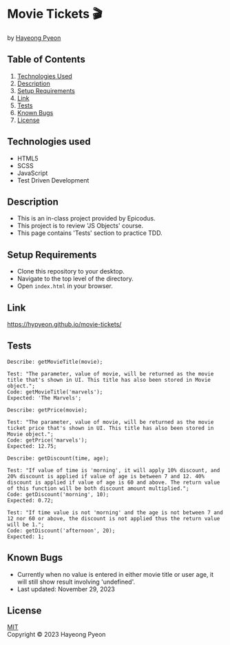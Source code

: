 # Movie Tickets 🎬
by [Hayeong Pyeon](https://www.hayeong.website)

## Table of Contents

1. [Technologies Used](#technologies-used)
2. [Description](#description)
3. [Setup Requirements](#setup-requirements)
4. [Link](#link)
5. [Tests](#tests)
6. [Known Bugs](#known-bugs)
7. [License](#license)

## Technologies used
- HTML5
- SCSS
- JavaScript
- Test Driven Development

## Description
- This is an in-class project provided by Epicodus. 
- This project is to review 'JS Objects' course. 
- This page contains 'Tests' section to practice TDD. 

## Setup Requirements
* Clone this repository to your desktop.
* Navigate to the top level of the directory. 
* Open `index.html` in your browser. 

## Link
https://hypyeon.github.io/movie-tickets/ 

## Tests
```
Describe: getMovieTitle(movie);  
 
Test: "The parameter, value of movie, will be returned as the movie title that's shown in UI. This title has also been stored in Movie object.";  
Code: getMovieTitle('marvels');  
Expected: 'The Marvels';  

Describe: getPrice(movie);

Test: "The parameter, value of movie, will be returned as the movie ticket price that's shown in UI. This title has also been stored in Movie object.";  
Code: getPrice('marvels');  
Expected: 12.75;  

Describe: getDiscount(time, age);

Test: "If value of time is 'morning', it will apply 10% discount, and 20% discount is applied if value of age is between 7 and 12. 40% discount is applied if value of age is 60 and above. The return value of this function will be both discount amount multiplied.";  
Code: getDiscount('morning', 10);  
Expected: 0.72;  

Test: "If time value is not 'morning' and the age is not between 7 and 12 nor 60 or above, the discount is not applied thus the return value will be 1.";  
Code: getDiscount('afternoon', 20);  
Expected: 1;   
```
## Known Bugs
- Currently when no value is entered in either movie title or user age, it will still show result involving 'undefined'. 
- Last updated: November 29, 2023

## License
[MIT](/LICENSE.txt)  
Copyright © 2023 Hayeong Pyeon